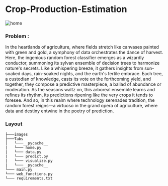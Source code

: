 # Crop-Production-Estimation

![home](https://github.com/MainakRepositor/Crop-Yield-Prediction/assets/64016811/c737caa4-71c9-4bb0-8590-6a1793f6c594)


### Problem : 

In the heartlands of agriculture, where fields stretch like canvases painted with green and gold, a symphony of data orchestrates the dance of harvest. Here, the ingenious random forest classifier emerges as a wizardly conductor, summoning its sylvan ensemble of decision trees to harmonize nature's secrets. Like a whispering breeze, it gathers insights from sun-soaked days, rain-soaked nights, and the earth's fertile embrace. Each tree, a custodian of knowledge, casts its vote on the forthcoming yield, and together, they compose a predictive masterpiece, a ballad of abundance or moderation. As the seasons waltz on, this arboreal ensemble learns and refines its rhythm, its predictions ripening like the very crops it tends to foresee. And so, in this realm where technology serenades tradition, the random forest reigns—a virtuoso in the grand opera of agriculture, where data and destiny entwine in the poetry of prediction.


### Layout

```
├───images
├───Tabs
│   └───__pycache__
|   └─── home.py
|   └─── data.py
|   └─── predict.py
|   └─── visualize.py
|   └───__pycache__
└─── main.py
└─── web_functions.py
└─── requirements.txt

```

